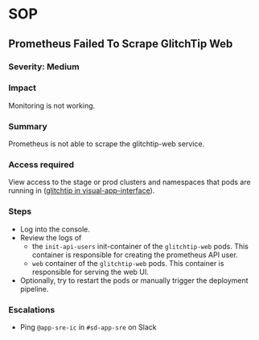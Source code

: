 # SOP

## Prometheus Failed To Scrape GlitchTip Web

### Severity: Medium

### Impact

Monitoring is not working.

### Summary

Prometheus is not able to scrape the glitchtip-web service.

### Access required

View access to the stage or prod clusters and namespaces that pods are running in ([glitchtip in visual-app-interface](https://visual-app-interface.devshift.net/services#/services/glitchtip/app.yml)).

### Steps
- Log into the console.
- Review the logs of
  - the `init-api-users` init-container of the `glitchtip-web` pods. This container is responsible for creating the prometheus API user.
  - `web` container of the `glitchtip-web`  pods. This container is responsible for serving the web UI.
- Optionally, try to restart the pods or manually trigger the deployment pipeline.


### Escalations
- Ping `@app-sre-ic` in `#sd-app-sre` on Slack
